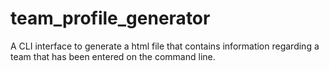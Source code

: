 # team_profile_generator
A CLI interface to generate a html file that contains information regarding a team that has been entered on the command line.
